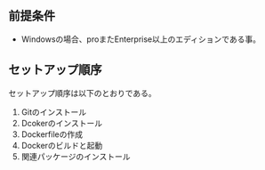 ## 前提条件
- Windowsの場合、proまたEnterprise以上のエディションである事。

## セットアップ順序

 セットアップ順序は以下のとおりである。
1. Gitのインストール
1. Dcokerのインストール
1. Dockerfileの作成
1. Dockerのビルドと起動
1. 関連パッケージのインストール

